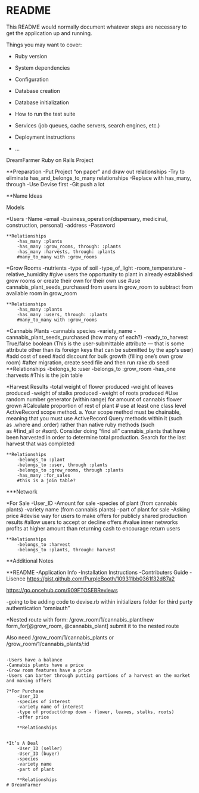 # README

This README would normally document whatever steps are necessary to get the
application up and running.

Things you may want to cover:

* Ruby version

* System dependencies

* Configuration

* Database creation

* Database initialization

* How to run the test suite

* Services (job queues, cache servers, search engines, etc.)

* Deployment instructions

* ...

DreamFarmer Ruby on Rails Project

**Preparation
	-Put Project “on paper” and draw out relationships
	-Try to eliminate has_and_belongs_to_many relationships
	-Replace with has_many, through
	-Use Devise first
	-Git push a lot

**Name Ideas


Models

*Users
	-Name
	-email
	-business_operation(dispensary, medicinal, construction, personal)
	-address
	-Password
	
	**Relationships
		-has_many :plants
		-has_many :grow_rooms, through: :plants
		-has_many :harvests, through: :plants
		#many_to_many with :grow_rooms

*Grow Rooms
	-nutrients
	-type of soil
  	-type_of_light
  	-room_temperature
  	-relative_humidity
	#give users the opportunity to plant in already established grow rooms or create their own for their own use
	#use cannabis_plant_seeds_purchased from users in grow_room to subtract from available room in grow_room

	**Relationships
		-has_many :plants
		-has_many :users, through: :plants
		#many_to_many with :grow_rooms

*Cannabis Plants
	-cannabis species
	-variety_name
	-cannabis_plant_seeds_purchased (how many of each?)
	-ready_to_harvest True/false boolean (This is the user-submittable attribute — that is some attribute other than its foreign keys that can be submitted by the app's user)
	#add cost of seed 
	#add discount for bulk growth (filling one’s own grow room)
	#after migration, create seed file and then run rake:db seed 
	**Relationships
		-belongs_to :user
		-belongs_to :grow_room
​		-has_one :harvests
		#This is the join table

*Harvest Results 
	-total weight of flower produced
	-weight of leaves produced
	-weight of stalks produced
	-weight of roots produced
	#Use random number generator (within range) for amount of cannabis flower grown
	#Calculate proportion of rest of plant
	# use at least one class level ActiveRecord scope method. a. Your scope method must be chainable, meaning that you must use ActiveRecord Query methods within it (such as .where and .order) rather than native ruby methods (such as #find_all or #sort). Consider doing “find all” cannabis_plants that have been harvested in order to determine total production. Search for the last harvest that was completed	

	**Relationships
		-belongs_to :plant
		-belongs_to :user, through :plants
		-belongs_to :grow_rooms, through :plants
		-has_many :for_sales
		#this is a join table?

***Network

*For Sale
	-User_ID
	-Amount for sale
	-species of plant (from cannabis plants)
	-variety name (from cannabis plants)
	-part of plant for sale
	-Asking price
	#devise way for users to make offers for publicly shared production results
	#allow users to accept or decline offers
	#value inner networks profits at higher amount than returning cash to encourage 
return users

	**Relationships
		-belongs_to :harvest
		-belongs_to :plants, through: harvest
		
**Additional Notes

**README
-Application Info
-Installation Instructions
-Contributers Guide
-Lisence
https://gist.github.com/PurpleBooth/109311bb0361f32d87a2

https://go.oncehub.com/909FTOSEBReviews

-going to be adding code to devise.rb within initializers folder for third party authentication “omniauth”

*Nested route with form:
/grow_room/1/cannabis_plant/new
form_for[@grow_room, @cannabis_plant]
submit it to the nested route

Also need /grow_room/1/cannabis_plants or /grow_room/1/cannabis_plants/:id


~~~Additions towards JavaScript project

-Users have a balance
-Cannabis plants have a price
-Grow room features have a price
-Users can barter through putting portions of a harvest on the market and making offers

?*For Purchase
	-User_ID
	-species of interest
	-variety name of interest
	-type of product(drop down - flower, leaves, stalks, roots)
	-offer price

	**Relationships


*It’s A Deal
	-User_ID (seller)
	-User_ID (buyer)
	-species
	-variety name
	-part of plant
	
	**Relationships
# DreamFarmer
